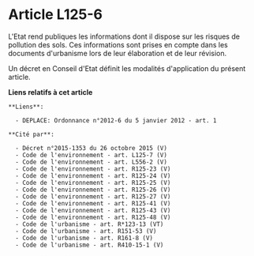 # Article L125-6

L'Etat rend publiques les informations dont il dispose sur les risques de pollution des sols. Ces informations sont prises en
compte dans les documents d'urbanisme lors de leur élaboration et de leur révision. 

Un décret en Conseil d'Etat définit les modalités d'application du présent article.

**Liens relatifs à cet article**

	**Liens**:

	  - DEPLACE: Ordonnance n°2012-6 du 5 janvier 2012 - art. 1

	**Cité par**:

	  - Décret n°2015-1353 du 26 octobre 2015 (V)
	  - Code de l'environnement - art. L125-7 (V)
	  - Code de l'environnement - art. L556-2 (V)
	  - Code de l'environnement - art. R125-23 (V)
	  - Code de l'environnement - art. R125-24 (V)
	  - Code de l'environnement - art. R125-25 (V)
	  - Code de l'environnement - art. R125-26 (V)
	  - Code de l'environnement - art. R125-27 (V)
	  - Code de l'environnement - art. R125-41 (V)
	  - Code de l'environnement - art. R125-43 (V)
	  - Code de l'environnement - art. R125-48 (V)
	  - Code de l'urbanisme - art. R*123-13 (VT)
	  - Code de l'urbanisme - art. R151-53 (V)
	  - Code de l'urbanisme - art. R161-8 (V)
	  - Code de l'urbanisme - art. R410-15-1 (V)
